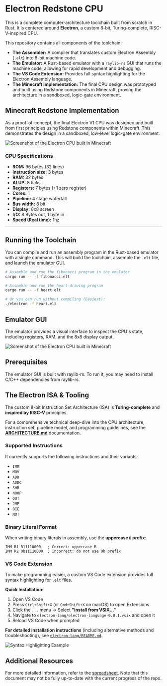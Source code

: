 # Electron Redstone CPU

This is a complete computer-architecture toolchain built from scratch in Rust. It is centered around **Electron**, a custom 8-bit, Turing-complete, RISC-V-inspired CPU.

This repository contains all components of the toolchain:

* **The Assembler:** A compiler that translates custom Electron Assembly (`.elt`) into 8-bit machine code.
* **The Emulator:** A Rust-based emulator with a `raylib-rs` GUI that runs the machine code, allowing for rapid development and debugging.
* **The VS Code Extension:** Provides full syntax highlighting for the Electron Assembly language.
* **The Minecraft Implementation:** The final CPU design was prototyped and built using Redstone components in Minecraft, proving the architecture in a sandboxed, logic-gate environment.

## Minecraft Redstone Implementation

As a proof-of-concept, the final Electron V1 CPU was designed and built from first principles using Redstone components within Minecraft. This demonstrates the design in a sandboxed, low-level logic-gate environment.

![Screenshot of the Electron CPU built in Minecraft](minecraft.png)

### CPU Specifications
* **ROM:** 96 bytes (32 lines)
* **Instruction size:** 3 bytes
* **RAM:** 32 bytes
* **ALUP:** 8 ticks
* **Registers:** 7 bytes (+1 zero register)
* **Cores:** 1
* **Pipeline:** 4 stage waterfall
* **Bus width:** 8 bit
* **Display:** 8x8 screen
* **I/O:** 8 Bytes out, 1 byte in
* **Speed (Real time):** 1hz

---

## Running the Toolchain

You can compile and run an assembly program in the Rust-based emulator with a single command. This will build the toolchain, assemble the `.elt` file, and launch the emulator GUI.

```sh
# Assemble and run the fibonacci program in the emulator
cargo run -- -f fibonacci.elt

# Assemble and run the heart-drawing program
cargo run -- -f heart.elt

# Or you can run without compiling (Easiest):
./electron -f heart.elt
```

## Emulator GUI

The emulator provides a visual interface to inspect the CPU's state, including registers, RAM, and the 8x8 display output.

![Screenshot of the Electron CPU built in Minecraft](gui.png)

## Prerequisites

The emulator GUI is built with raylib-rs. To run it, you may need to install C/C++ dependencies from raylib-rs.

## The Electron ISA & Tooling

The custom 8-bit Instruction Set Architecture (ISA) is **Turing-complete** and **inspired by RISC-V** principles.

For a comprehensive technical deep-dive into the CPU architecture, instruction set, pipeline model, and programming guidelines, see the [**ARCHITECTURE.md**](ARCHITECTURE.md) documentation.

### Supported Instructions
It currently supports the following instructions and their variants:

- `IMM`
- `MOV`
- `ADD`
- `ADDC`
- `SHR`
- `NOOP`
- `OUT`
- `JMP`
- `BIE`
- `NOT`

### Binary Literal Format

When writing binary literals in assembly, use the **uppercase `B` prefix**:
```assembly
IMM R1 B11110000   ; Correct: uppercase B
IMM R2 0b11110000  ; Incorrect: do not use 0b prefix
```

### VS Code Extension

To make programming easier, a custom VS Code extension provides full syntax highlighting for `.elt` files.

**Quick Installation:**

1. Open VS Code
2. Press `Ctrl+Shift+X` (or `Cmd+Shift+X` on macOS) to open Extensions
3. Click the `...` menu → Select **"Install from VSIX..."**
4. Navigate to `electron-lang/electron-language-0.0.1.vsix` and open it
5. Reload VS Code when prompted

**For detailed installation instructions** (including alternative methods and troubleshooting), see [`electron-lang/README.md`](electron-lang/README.md).

![Syntax Highlighting Example](https://github.com/user-attachments/assets/a1841e33-3296-4aee-bc1d-d63cdf80b4d8)


## Additional Resources

For more detailed information, refer to the [spreadsheet](https://docs.google.com/spreadsheets/d/1BrFaLE5tVunBa1GLoMH4RvVh4GXqqtaN3Qv29scvfyQ/edit?usp=sharing). Note that this document may not be fully up-to-date with the current progress of the repo.
